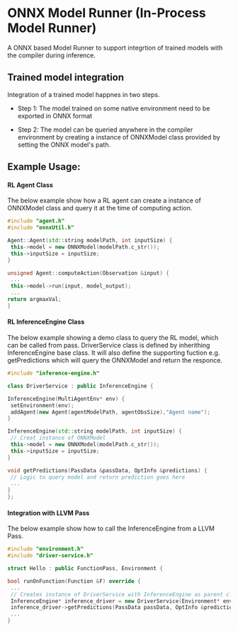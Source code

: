 # ONNX Model Runner  (In-Process Model Runner)

A ONNX based Model Runner to support integrtion of trained models with the compiler during inference.

## Trained model integration

Integration of a trained model happnes in two steps.

* Step 1: The model trained on some native environment need to be exported in ONNX format

* Step 2: The model can be queried anywhere in the compiler environment by creating a instance of ONNXModel class provided by setting the ONNX model's path.

## Example Usage:

#### RL Agent Class

The below example show how a RL agent can create a instance of ONNXModel class and query it at the time of computing action.

```C++
#include "agent.h"
#include "onnxUtil.h"

Agent::Agent(std::string modelPath, int inputSize) {
 this->model = new ONNXModel(modelPath.c_str());
 this->inputSize = inputSize;
}

unsigned Agent::computeAction(Observation &input) {
 ...
 this->model->run(input, model_output);
 ...
return argmaxVal;
}
```

#### RL InferenceEngine Class

The below example showing a demo class to query the RL model, which can be called from pass. DriverService class is defined by inherithing InferenceEngine base class. It will also define the supporting fuction e.g. getPredictions which will query the ONNXModel and return the responce.

```C++
#include "inference-engine.h"

class DriverService : public InferenceEngine {

InferenceEngine(MultiAgentEnv* env) {
 setEnvironment(env);
 addAgent(new Agent(agentModelPath, agentObsSize),"Agent name");
}

InferenceEngine(std::string modelPath, int inputSize) {
 // Creat instance of ONNXModel
 this->model = new ONNXModel(modelPath.c_str());
 this->inputSize = inputSize;
}

void getPredictions(PassData &passData, OptInfo &predictions) {
 // Logic to query model and return prediction goes here
 ...
}
};
```

#### Integration with LLVM Pass

The below example show how to call the InferenceEngine from a LLVM Pass.

```C++
#include "environment.h"
#include "driver-service.h"

struct Hello : public FunctionPass, Environment {

bool runOnFunction(Function &F) override {
 ...
 // Creates instance of DriverService with InferenceEngine as parent class
 InferenceEngine* inference_driver = new DriverService(Environment* env);
 inference_driver->getPredictions(PassData passData, OptInfo &predictions);
 ...
}

```

